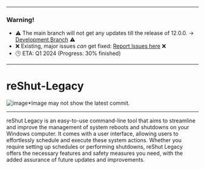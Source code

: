 ------------------

### Warning!
- ⚠️ The main branch will not get any updates till the release of 12.0.0. -> [Development Branch](https://github.com/elNino0916/reShut-Legacy/tree/dev) ⚠️
-  ❌ Existing, major issues _can_ get fixed: [Report Issues here](https://github.com/elNino0916/reShut-Legacy/issues) ❌
- 🕒 ETA: Q1 2024 (Progress: 30% finished)

--------------------

# reShut-Legacy
![image](https://github.com/elNino0916/reShut-Legacy/assets/84574414/3a6b18b0-00f8-4be1-92bd-35642876d660)*Image may not show the latest commit.

----------------------
reShut Legacy is an easy-to-use command-line tool that aims to streamline and improve the management of system reboots and shutdowns on your Windows computer. It comes with a user interface, allowing users to effortlessly schedule and execute these system actions. Whether you require setting up schedules or performing shutdowns, reShut Legacy offers the necessary features and safety measures you need, with the added assurance of future updates and improvements.
